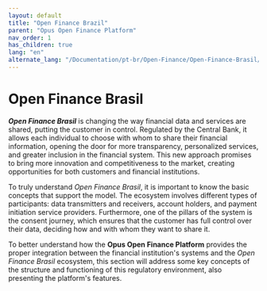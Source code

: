 ```yaml
---
layout: default
title: "Open Finance Brazil"
parent: "Opus Open Finance Platform"
nav_order: 1
has_children: true
lang: "en"
alternate_lang: "/Documentation/pt-br/Open-Finance/Open-Finance-Brasil/OpenFinanceBrasil/"
---
```


# Open Finance Brasil

***Open Finance Brasil*** is changing the way financial data and services are shared, putting the customer in control. Regulated by the Central Bank, it allows each individual to choose with whom to share their financial information, opening the door for more transparency, personalized services, and greater inclusion in the financial system. This new approach promises to bring more innovation and competitiveness to the market, creating opportunities for both customers and financial institutions.

To truly understand *Open Finance Brasil*, it is important to know the basic concepts that support the model. The ecosystem involves different types of participants: data transmitters and receivers, account holders, and payment initiation service providers. Furthermore, one of the pillars of the system is the consent journey, which ensures that the customer has full control over their data, deciding how and with whom they want to share it.

To better understand how the **Opus Open Finance Platform** provides the proper integration between the financial institution's systems and the *Open Finance Brasil* ecosystem, this section will address some key concepts of the structure and functioning of this regulatory environment, also presenting the platform's features.
